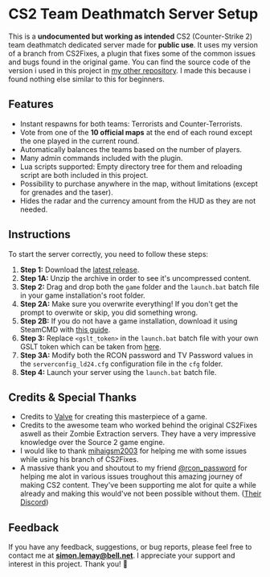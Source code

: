 # CS2 Team Deathmatch Server Setup

This is a **undocumented but working as intended** CS2 (Counter-Strike 2) team deathmatch dedicated server made for **public use**. It uses my version of a branch from CS2Fixes, a plugin that fixes some of the common issues and bugs found in the original game. You can find the source code of the version i used in this project in [my other repository](https://github.com/LifeDreamer24/CS2Fixes). I made this because i found nothing else similar to this for beginners.

## Features

- Instant respawns for both teams: Terrorists and Counter-Terrorists.
- Vote from one of the **10 official maps** at the end of each round except the one played in the current round.
- Automatically balances the teams based on the number of players.
- Many admin commands included with the plugin.
- Lua scripts supported: Empty directory tree for them and reloading script are both included in this project.
- Possibility to purchase anywhere in the map, without limitations (except for grenades and the taser).
- Hides the radar and the currency amount from the HUD as they are not needed.

## Instructions

To start the server correctly, you need to follow these steps:

1. **Step 1:** Download the [latest release](https://github.com/LifeDreamer24/cs2-ds/releases/latest).
2. **Step 1A:** Unzip the archive in order to see it's uncompressed content.
3. **Step 2:** Drag and drop both the `game` folder and the `launch.bat` batch file in your game installation's root folder.
4. **Step 2A:** Make sure you overwrite everything! If you don't get the prompt to overwite or skip, you did something wrong.
5. **Step 2B:** If you do not have a game installation, download it using SteamCMD with [this guide](https://developer.valvesoftware.com/wiki/Counter-Strike_2/Dedicated_Servers).
6. **Step 3:** Replace `<gslt_token>` in the `launch.bat` batch file with your own GSLT token which can be taken from [here](https://steamcommunity.com/dev/managegameservers).
7. **Step 3A:** Modify both the RCON password and TV Password values in the `serverconfig_ld24.cfg` configuration file in the `cfg` folder.
8. **Step 4:** Launch your server using the `launch.bat` batch file.

## Credits & Special Thanks

- Credits to [Valve](https://github.com/ValveSoftware) for creating this masterpiece of a game.
- Credits to the awesome team who worked behind the original CS2Fixes aswell as their Zombie Extraction servers. They have a very impressive knowledge over the Source 2 game engine.
- I would like to thank [mihaigsm2003](https://github.com/mihaigsm2003) for helping me with some issues while using his branch of CS2Fixes.
- A massive thank you and shoutout to my friend [@rcon_password](https://github.com/rcon420) for helping me alot in various issues troughout this amazing journey of making CS2 content. They've been supporting me alot for quite a while already and making this would've not been possible without them. ([Their Discord](https://discord.gg/chill-lv-cs-go-cs2-538820484913954847))

## Feedback

If you have any feedback, suggestions, or bug reports, please feel free to contact me at **simon.lemay@bell.net**. I appreciate your support and interest in this project. Thank you! 🙏
